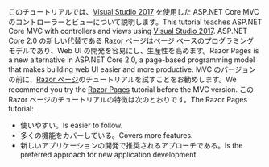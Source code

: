 <span data-ttu-id="8cb8b-101">このチュートリアルでは、[Visual Studio 2017](https://www.visualstudio.com/) を使用した ASP.NET Core MVC のコントローラーとビューについて説明します。</span><span class="sxs-lookup"><span data-stu-id="8cb8b-101">This tutorial teaches ASP.NET Core MVC with controllers and views using [Visual Studio 2017](https://www.visualstudio.com/).</span></span> <span data-ttu-id="8cb8b-102">ASP.NET Core 2.0 の新しい代替である Razor ページはページ ベースのプログラミング モデルであり、Web UI の開発を容易にし、生産性を高めます。</span><span class="sxs-lookup"><span data-stu-id="8cb8b-102">Razor Pages is a new alternative in ASP.NET Core 2.0, a page-based programming model that makes building web UI easier and more productive.</span></span> <span data-ttu-id="8cb8b-103">MVC のバージョンの前に、[Razor ページ](xref:mvc/razor-pages/index)のチュートリアルを試すことをお勧めします。</span><span class="sxs-lookup"><span data-stu-id="8cb8b-103">We recommend you try the [Razor Pages](xref:mvc/razor-pages/index) tutorial before the MVC version.</span></span> <span data-ttu-id="8cb8b-104">この Razor ページのチュートリアルの特徴は次のとおりです。</span><span class="sxs-lookup"><span data-stu-id="8cb8b-104">The Razor Pages tutorial:</span></span>

* <span data-ttu-id="8cb8b-105">使いやすい。</span><span class="sxs-lookup"><span data-stu-id="8cb8b-105">Is easier to follow.</span></span>
* <span data-ttu-id="8cb8b-106">多くの機能をカバーしている。</span><span class="sxs-lookup"><span data-stu-id="8cb8b-106">Covers more features.</span></span>
* <span data-ttu-id="8cb8b-107">新しいアプリケーションの開発で推奨されるアプローチである。</span><span class="sxs-lookup"><span data-stu-id="8cb8b-107">Is the preferred approach for new application development.</span></span>